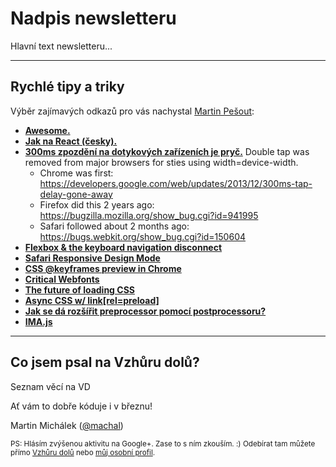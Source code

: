 # Nadpis newsletteru

Hlavní text newsletteru...

---

## Rychlé tipy a&nbsp;triky

Výběr zajímavých odkazů pro vás nachystal [Martin Pešout](http://www.twitter.com/martinpesout):

- **[Awesome.](https://github.com/sindresorhus/awesome)**
- **[Jak na React (česky).](https://github.com/petehunt/react-howto/blob/master/README-cs.md)**
- **[300ms zpozdění na dotykových zařízeních je pryč.](https://gist.github.com/gajus/bbf06ea2e37047b01e70)** Double tap was removed from major browsers for sties using width=device-width.
	- Chrome was first: https://developers.google.com/web/updates/2013/12/300ms-tap-delay-gone-away
	- Firefox did this 2 years ago: https://bugzilla.mozilla.org/show_bug.cgi?id=941995
	- Safari followed about 2 months ago: https://bugs.webkit.org/show_bug.cgi?id=150604
- **[Flexbox & the keyboard navigation disconnect](http://tink.uk/flexbox-the-keyboard-navigation-disconnect/)**
- **[Safari Responsive Design Mode](http://www.macobserver.com/tmo/article/safari-9-using-responsive-design-mode)**
- **[CSS @keyframes preview in Chrome](https://twitter.com/ChromeDevTools/status/694966453376675840)**
- **[Critical Webfonts](http://www.zachleat.com/web/critical-webfonts/)**
- **[The future of loading CSS](https://jakearchibald.com/2016/link-in-body/)**
- **[Async CSS w/ link[rel=preload]](http://filamentgroup.github.io/loadCSS/test/preload.html)**
- **[Jak se dá rozšířit preprocessor pomocí postprocessoru?](http://ashleynolan.co.uk/blog/extend-sass-with-postcss)**
- **[IMA.js](https://imajs.io/)**


---

## Co jsem psal na Vzhůru&nbsp;dolů?

Seznam věcí na VD

Ať vám to dobře kóduje i v březnu!

Martin Michálek ([@machal](http://www.twitter.com/machal))

<small>PS: Hlásím zvýšenou aktivitu na Google+. Zase to s ním zkouším. :) Odebírat tam můžete přímo  [Vzhůru dolů](https://plus.google.com/b/109221560773963108322/+VzhurudoluCz/posts) nebo [můj osobní profil](https://plus.google.com/u/0/+MartinMich%C3%A1lek).</small>
